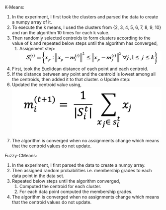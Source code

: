 K-Means:

1. In the experiment, I first took the clusters and parsed the data to create a numpy array of it.
2. To execute the k means, I used the clusters from {2, 3, 4, 5, 6, 7, 8, 9, 10} and ran the
algorithm 10 times for each k value.
3. Then randomly selected centroids to form clusters according to the value of k and repeated
below steps until the algorithm has converged, 
   1. Assignment step:
        ![](Images/euclidean-distance.png)
4. First, took the Euclidean distance of each point and each centroid.
5. If the distance between any point and the centroid is lowest among all the centroids, then added it to that cluster.
o Update step:
6. Updated the centroid value using,
        ![](Images/k-means-centroid-value-update.png)
7. The algorithm is converged when no assignments change which means that the centroid values do not update.


Fuzzy-CMeans:

1. In the experiment, I first parsed the data to create a numpy array.
2. Then assigned random probabilities i.e. membership grades to each data point in the data
set.
3. Repeated below steps until the algorithm converged, 
   1. Computed the centroid for each cluster. 
   2. For each data point computed the membership grades.
4. The algorithm is converged when no assignments change which means that the centroid
   values do not update.
